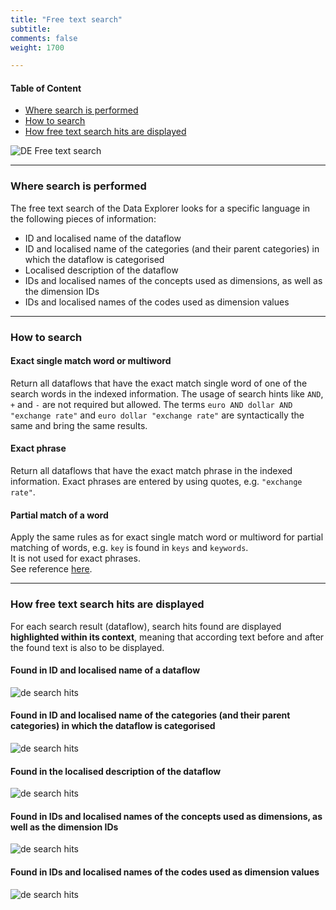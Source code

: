 ```yaml
---
title: "Free text search"
subtitle: 
comments: false
weight: 1700

---
```


#### Table of Content
- [Where search is performed](#where-search-is-performed)
- [How to search](#how-to-search)
- [How free text search hits are displayed](#how-free-text-search-hits-are-displayed)

![DE Free text search](/dotstatsuite-documentation/images/de-free-text-search.png)

---

### Where search is performed
The free text search of the Data Explorer looks for a specific language in the following pieces of information:
* ID and localised name of the dataflow
* ID and localised name of the categories (and their parent categories) in which the dataflow is categorised
* Localised description of the dataflow
* IDs and localised names of the concepts used as dimensions, as well as the dimension IDs
* IDs and localised names of the codes used as dimension values

---

### How to search
#### Exact single match word or multiword
Return all dataflows that have the exact match single word of one of the search words in the indexed information. The usage of search hints like `AND`, `+` and `-` are not required but allowed. The terms `euro AND dollar AND "exchange rate"` and `euro dollar "exchange rate"` are syntactically the same and bring the same results.

#### Exact phrase
Return all dataflows that have the exact match phrase in the indexed information. Exact phrases are entered by using quotes, e.g. `"exchange rate"`.

#### Partial match of a word
Apply the same rules as for exact single match word or multiword for partial matching of words, e.g. `key` is found in `keys` and `keywords`.  
It is not used for exact phrases.  
See reference [here](https://www.elastic.co/guide/en/elasticsearch/guide/current/partial-matching.html).

---

### How free text search hits are displayed
For each search result (dataflow), search hits found are displayed **highlighted within its context**, meaning that according text before and after the found text is also to be displayed.

#### Found in ID and localised name of a dataflow
![de search hits](/dotstatsuite-documentation/images/de-search-hits-1.png)

#### Found in ID and localised name of the categories (and their parent categories) in which the dataflow is categorised
![de search hits](/dotstatsuite-documentation/images/de-search-hits-2.png)

#### Found in the localised description of the dataflow
![de search hits](/dotstatsuite-documentation/images/de-search-hits-3.png)

#### Found in IDs and localised names of the concepts used as dimensions, as well as the dimension IDs
![de search hits](/dotstatsuite-documentation/images/de-search-hits-4.png)

#### Found in IDs and localised names of the codes used as dimension values
![de search hits](/dotstatsuite-documentation/images/de-search-hits-5.png)
